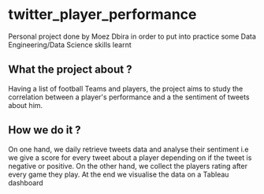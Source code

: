 # twitter_player_performance
Personal project done by Moez Dbira in order to put into practice some Data Engineering/Data Science skills learnt

## What the project about ? 
Having a list of football Teams and players, the project aims to study the correlation between a player's performance and a the sentiment of tweets about him.

## How we do it ? 
On one hand, we daily retrieve tweets data and analyse their sentiment i.e we give a score for every tweet about a player depending on if the tweet is negative or positive.
On the other hand, we collect the players rating after every game they play.
At the end we visualise the data on a Tableau dashboard

